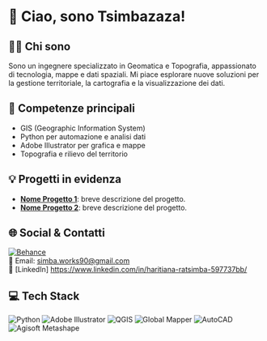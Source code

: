 # 👋 Ciao, sono Tsimbazaza!

## 👨‍💻 Chi sono
Sono un ingegnere specializzato in Geomatica e Topografia, appassionato di tecnologia, mappe e dati spaziali. Mi piace esplorare nuove soluzioni per la gestione territoriale, la cartografia e la visualizzazione dei dati.

## 🚀 Competenze principali
- GIS (Geographic Information System)
- Python per automazione e analisi dati
- Adobe Illustrator per grafica e mappe
- Topografia e rilievo del territorio

## 💡 Progetti in evidenza
- **[Nome Progetto 1](link-progetto)**: breve descrizione del progetto.
- **[Nome Progetto 2](link-progetto)**: breve descrizione del progetto.

## 🌐 Social & Contatti
[![Behance](https://img.shields.io/badge/Behance-1769ff?logo=behance&logoColor=white)](https://behance.net/Tsimbazaza)  
📧 Email: simba.works90@gmail.com  
🔗 [LinkedIn] https://www.linkedin.com/in/haritiana-ratsimba-597737bb/

## 💻 Tech Stack
![Python](https://img.shields.io/badge/python-3670A0?style=for-the-badge&logo=python&logoColor=ffdd54)
![Adobe Illustrator](https://img.shields.io/badge/adobeillustrator-%23FF9A00.svg?style=for-the-badge&logo=adobeillustrator&logoColor=white)
![QGIS](https://img.shields.io/badge/QGIS-589632?style=for-the-badge&logo=qgis&logoColor=white)
![Global Mapper](https://img.shields.io/badge/Global%20Mapper-1d3557?style=for-the-badge&logo=data:image/png;base64,iVBORw0KGgo=) <!-- Badge generico, personalizzabile se hai un logo -->
![AutoCAD](https://img.shields.io/badge/AutoCAD-e12127?style=for-the-badge&logo=autodesk&logoColor=white)
![Agisoft Metashape](https://img.shields.io/badge/Agisoft%20Metashape-26a69a?style=for-the-badge&logo=data:image/png;base64,iVBORw0KGgo=) <!-- Badge generico, personalizzabile se hai un logo -->

<!---
Tsimbazaza/Tsimbazaza is a ✨ special ✨ repository because its `README.md` (this file) appears on your GitHub profile.
You can click the Preview link to take a look at your changes.
--->
